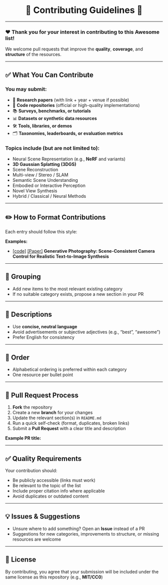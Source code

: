 <h1 align="center">🌟 Contributing Guidelines 🌟</h1>

---

### ❤️ Thank you for your interest in contributing to this Awesome list!
We welcome pull requests that improve the **quality**, **coverage**, and **structure** of the resources.

---

## ✅ What You Can Contribute

### You may submit:

- 📄 **Research papers** (with link + year + venue if possible)  
- 🧩 **Code repositories** (official or high-quality implementations)  
- 📚 **Surveys, benchmarks, or tutorials**  
- 📊 **Datasets or synthetic data resources**  
- 🛠️ **Tools, libraries, or demos**  
- 🗂️ **Taxonomies, leaderboards, or evaluation metrics**  

### Topics include (but are not limited to):

- Neural Scene Representation (e.g., **NeRF** and variants)  
- **3D Gaussian Splatting (3DGS)**  
- Scene Reconstruction  
- Multi-view / Stereo / SLAM  
- Semantic Scene Understanding  
- Embodied or Interactive Perception  
- Novel View Synthesis  
- Hybrid / Classical / Neural Methods  

---

## ✏️ How to Format Contributions

Each entry should follow this style:


**Examples:**

- [[code]](https://github.com/pandayuanyu/generative-photography) [[Paper]](https://openaccess.thecvf.com/content/CVPR2025/papers/Yuan_Generative_Photography_Scene-Consistent_Camera_Control_for_Realistic_Text-to-Image_Synthesis_CVPR_2025_paper.pdf) **Generative Photography: Scene-Consistent Camera Control for Realistic Text-to-Image Synthesis**

---

## 📂 Grouping

- Add new items to the most relevant existing category  
- If no suitable category exists, propose a new section in your PR  

---

## 📝 Descriptions

- Use **concise, neutral language**  
- Avoid advertisements or subjective adjectives (e.g., “best”, “awesome”)  
- Prefer English for consistency  

---

## 🔢 Order

- Alphabetical ordering is preferred within each category  
- One resource per bullet point  

---

## 🚀 Pull Request Process

1. **Fork** the repository  
2. Create a new **branch** for your changes  
3. Update the relevant section(s) in `README.md`  
4. Run a quick self-check (format, duplicates, broken links)  
5. Submit a **Pull Request** with a clear title and description  

**Example PR title:**  


---

## ✅ Quality Requirements

Your contribution should:  

- Be publicly accessible (links must work)  
- Be relevant to the topic of the list  
- Include proper citation info where applicable  
- Avoid duplicates or outdated content  

---

## 💡 Issues & Suggestions

- Unsure where to add something? Open an **Issue** instead of a PR  
- Suggestions for new categories, improvements to structure, or missing resources are welcome  

---

## 📄 License

By contributing, you agree that your submission will be included under the same license as this repository (e.g., **MIT/CC0**)
